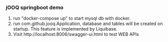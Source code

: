 ### jOOQ springboot demo

1. run "docker-compose up" to start mysql db with docker. 
2. run com.github.jooq.Application, database and tables will be created
on startup. This feature is implemented by Liquibase.
3. Visit http://localhost:8006/swagger-ui.html to test WEB APIs
